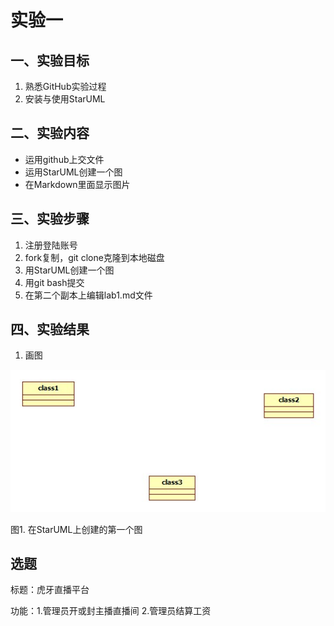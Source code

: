 # 实验一

## 一、实验目标

1. 熟悉GitHub实验过程
2. 安装与使用StarUML

## 二、实验内容

- 运用github上交文件
- 运用StarUML创建一个图
- 在Markdown里面显示图片
## 三、实验步骤

1. 注册登陆账号
2. fork复制，git clone克隆到本地磁盘
3. 用StarUML创建一个图
4. 用git bash提交
5. 在第二个副本上编辑lab1.md文件

## 四、实验结果

1. 画图

![第一个UML图](./Model1.jpg)

图1. 在StarUML上创建的第一个图

## 选题
标题：虎牙直播平台

功能：1.管理员开或封主播直播间
     2.管理员结算工资

